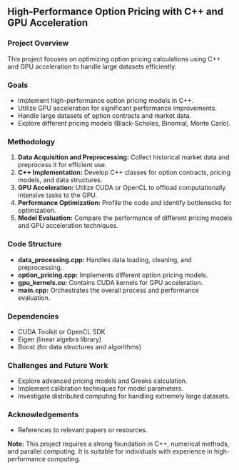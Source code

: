 ## High-Performance Option Pricing with C++ and GPU Acceleration

### Project Overview
This project focuses on optimizing option pricing calculations using C++ and GPU acceleration to handle large datasets efficiently.

### Goals
* Implement high-performance option pricing models in C++.
* Utilize GPU acceleration for significant performance improvements.
* Handle large datasets of option contracts and market data.
* Explore different pricing models (Black-Scholes, Binomial, Monte Carlo).

### Methodology
1. **Data Acquisition and Preprocessing:** Collect historical market data and preprocess it for efficient use.
2. **C++ Implementation:** Develop C++ classes for option contracts, pricing models, and data structures.
3. **GPU Acceleration:** Utilize CUDA or OpenCL to offload computationally intensive tasks to the GPU.
4. **Performance Optimization:** Profile the code and identify bottlenecks for optimization.
5. **Model Evaluation:** Compare the performance of different pricing models and GPU acceleration techniques.

### Code Structure
* **data_processing.cpp:** Handles data loading, cleaning, and preprocessing.
* **option_pricing.cpp:** Implements different option pricing models.
* **gpu_kernels.cu:** Contains CUDA kernels for GPU acceleration.
* **main.cpp:** Orchestrates the overall process and performance evaluation.

### Dependencies
* CUDA Toolkit or OpenCL SDK
* Eigen (linear algebra library)
* Boost (for data structures and algorithms)

### Challenges and Future Work
* Explore advanced pricing models and Greeks calculation.
* Implement calibration techniques for model parameters.
* Investigate distributed computing for handling extremely large datasets.

### Acknowledgements
* References to relevant papers or resources.

**Note:** This project requires a strong foundation in C++, numerical methods, and parallel computing. It is suitable for individuals with experience in high-performance computing.
